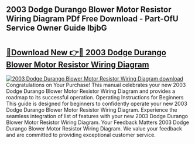 ## 2003 Dodge Durango Blower Motor Resistor Wiring Diagram PDf Free Download - Part-OfU Service Owner Guide lbjbG

# <h2><a href="http://dfkpm03.blite.top/?on=2003+Dodge+Durango+Blower+Motor+Resistor+Wiring+Diagram">🔗Download New 👉🔴 2003 Dodge Durango Blower Motor Resistor Wiring Diagram</a></h2>

[![2003 Dodge Durango Blower Motor Resistor Wiring Diagram download](https://i.imgur.com/lujVjoI.png)](http://dfkpm03.blite.top/?on=2003+Dodge+Durango+Blower+Motor+Resistor+Wiring+Diagram)
Congratulations on Your Purchase! This manual celebrates your new 2003 Dodge Durango Blower Motor Resistor Wiring Diagram and provides a roadmap to its successful operation. Operating Instructions for Beginners This guide is designed for beginners to confidently operate your new 2003 Dodge Durango Blower Motor Resistor Wiring Diagram. Experience the seamless integration of list of features with your new 2003 Dodge Durango Blower Motor Resistor Wiring Diagram. Your Feedback Matters 2003 Dodge Durango Blower Motor Resistor Wiring Diagram. We value your feedback and are committed to providing exceptional customer service.
